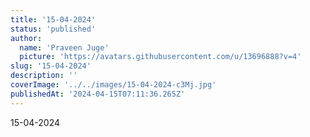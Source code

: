 ```yaml
---
title: '15-04-2024'
status: 'published'
author:
  name: 'Praveen Juge'
  picture: 'https://avatars.githubusercontent.com/u/13696888?v=4'
slug: '15-04-2024'
description: ''
coverImage: '../../images/15-04-2024-c3Mj.jpg'
publishedAt: '2024-04-15T07:11:36.265Z'
---
```


15-04-2024
